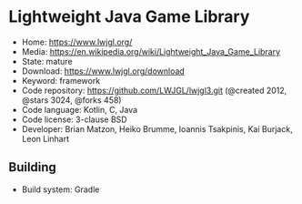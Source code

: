 # Lightweight Java Game Library

- Home: https://www.lwjgl.org/
- Media: https://en.wikipedia.org/wiki/Lightweight_Java_Game_Library
- State: mature
- Download: https://www.lwjgl.org/download
- Keyword: framework
- Code repository: https://github.com/LWJGL/lwjgl3.git (@created 2012, @stars 3024, @forks 458)
- Code language: Kotlin, C, Java
- Code license: 3-clause BSD
- Developer: Brian Matzon, Heiko Brumme, Ioannis Tsakpinis, Kai Burjack, Leon Linhart

## Building

- Build system: Gradle
